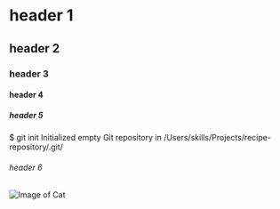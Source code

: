 # header 1
## header 2
### header 3
#### header 4
##### header 5
$ git init
Initialized empty Git repository in /Users/skills/Projects/recipe-repository/.git/
###### header 6
![Image of Cat](https://octodex.github.com/images/yaktocat.png)
